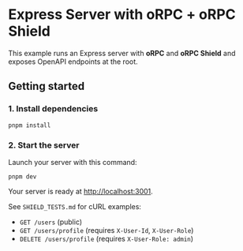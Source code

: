 # Express Server with oRPC + oRPC Shield

This example runs an Express server with **oRPC** and **oRPC Shield** and
exposes OpenAPI endpoints at the root.

## Getting started

### 1. Install dependencies

```
pnpm install
```

### 2. Start the server

Launch your server with this command:

```
pnpm dev
```

Your server is ready at [http://localhost:3001](http://localhost:3001).

See `SHIELD_TESTS.md` for cURL examples:

- `GET /users` (public)
- `GET /users/profile` (requires `X-User-Id`, `X-User-Role`)
- `DELETE /users/profile` (requires `X-User-Role: admin`)
